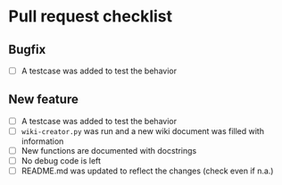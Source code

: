 # Pull request checklist

## Bugfix

- [ ] A testcase was added to test the behavior

## New feature

- [ ] A testcase was added to test the behavior
- [ ] ``wiki-creator.py`` was run and a new wiki document was filled with information
- [ ] New functions are documented with docstrings
- [ ] No debug code is left
- [ ] README.md was updated to reflect the changes (check even if n.a.)
